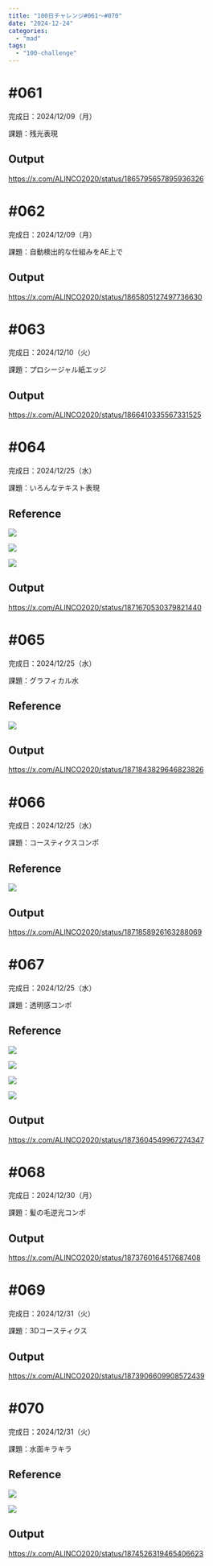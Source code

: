 ```yaml
---
title: "100日チャレンジ#061〜#070"
date: "2024-12-24"
categories: 
  - "mad"
tags: 
  - "100-challenge"
---
```


<!--more-->

# #061
完成日：2024/12/09（月）

課題：残光表現

## Output
<!-- ![](../../images/061_1-1024x576.png)

![](../../images/061_2-1024x576.png)

![](../../images/061_3-1024x576.png)

![](../../images/061_4-1024x576.png) -->

https://x.com/ALINCO2020/status/1865795657895936326

# #062
完成日：2024/12/09（月）

課題：自動検出的な仕組みをAE上で

## Output
https://x.com/ALINCO2020/status/1865805127497736630

# #063
完成日：2024/12/10（火）

課題：プロシージャル紙エッジ

## Output
https://x.com/ALINCO2020/status/1866410335567331525

# #064
完成日：2024/12/25（水）

課題：いろんなテキスト表現

## Reference
![](../../images/9c9b54e24af48f58233890bd72310a10.png)

![](../../images/971d4fcf093cc0dc05338249034767ad.png)

![](../../images/d45d24056822ad50da0c8aca72defe9d.png)

## Output
https://x.com/ALINCO2020/status/1871670530379821440

# #065
完成日：2024/12/25（水）

課題：グラフィカル水

## Reference
![](../../images/51e37e0741ef1499a3e0244019fd03e3.png)

## Output
https://x.com/ALINCO2020/status/1871843829646823826

# #066
完成日：2024/12/25（水）

課題：コースティクスコンポ

## Reference
![](../../images/Pinterest-577x1024.jpg)

## Output
<!-- ![](../../images/066-1024x576.png) -->

https://x.com/ALINCO2020/status/1871858926163288069

# #067
完成日：2024/12/25（水）

課題：透明感コンポ

## Reference
![](../../images/Pin_page_1-650x1024.jpg)

![](../../images/b03a3574dd2b907be4d5ab99e8018c61.png)

![](../../images/Pinterest-576x1024.jpg)

![](../../images/Pin_page_2.jpg)

## Output
<!-- ![](../../images/067-1024x576.png) -->

https://x.com/ALINCO2020/status/1873604549967274347

# #068
完成日：2024/12/30（月）

課題：髪の毛逆光コンポ

## Output
https://x.com/ALINCO2020/status/1873760164517687408

# #069
完成日：2024/12/31（火）

課題：3Dコースティクス

## Output
<!-- ![](../../images/069__-1024x576.png) -->

https://x.com/ALINCO2020/status/1873906609908572439

# #070
完成日：2024/12/31（火）

課題：水面キラキラ

## Reference
![](../../images/1_Pinterest.gif)

![](../../images/5b2e7f04ffbc9f415f94f98b2ff998c4.png)

## Output
https://x.com/ALINCO2020/status/1874526319465406623
